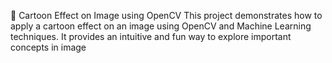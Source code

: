 🎨 Cartoon Effect on Image using OpenCV
This project demonstrates how to apply a cartoon  effect  on an image using OpenCV and Machine Learning techniques. It provides an  intuitive and fun way to explore important concepts in image

